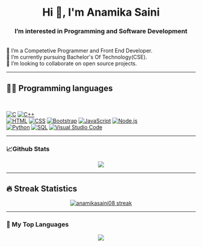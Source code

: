 <h1 align="center">Hi 👋, I'm Anamika Saini</h1>
<h3 align="center">I’m interested in Programming and Software Development</h3><br/>
🎉 I’m a Competetive Programmer and Front End Developer.<br/>
🌱 I’m currently pursuing Bachelor's Of Technology(CSE).<br/>
💞️ I’m looking to collaborate on open source projects.

<br/>

---

## 👨‍💻 Programming languages
<br>

<p>

<a href="https://github.com/search?q=user%3ADenverCoder1+language%3Ac"><img alt="C" src="https://custom-icon-badges.herokuapp.com/badge/C-03599C.svg?logo=c-in-hexagon&logoColor=white"></a>
<a href="https://github.com/search?q=user%3ADenverCoder1+language%3Acpp"><img alt="C++" src="https://custom-icon-badges.herokuapp.com/badge/C++-9C033A.svg?logo=cpp2&logoColor=white"></a><br/>
<a href="https://github.com/search?q=user%3ADenverCoder1+language%3Ahtml"><img alt="HTML" src="https://img.shields.io/badge/HTML-E34F26.svg?logo=html5&logoColor=white"></a>
<a href="https://github.com/search?q=user%3ADenverCoder1+language%3Acss"><img alt="CSS" src="https://img.shields.io/badge/CSS-1572B6.svg?logo=css3&logoColor=white"></a>
<a href="#"><img alt="Bootstrap" src="https://img.shields.io/badge/Bootstrap-7952B3.svg?logo=bootstrap&logoColor=white"></a>
<a href="https://github.com/search?q=user%3ADenverCoder1+language%3Ajavascript"><img alt="JavaScript" src="https://img.shields.io/badge/JavaScript-F7DF1E.svg?logo=javascript&logoColor=black"></a>
 <a href="https://github.com/search?q=user%3ADenverCoder1+language%3Ajavascript"><img alt="Node.js" src="https://img.shields.io/badge/Node.js-43853D.svg?logo=node.js&logoColor=white"></a><br/>
 <a href="https://github.com/search?q=user%3ADenverCoder1+language%3Apython"><img alt="Python" src="https://img.shields.io/badge/Python-14354C.svg?logo=python&logoColor=white"></a>
 <a href="https://github.com/search?q=user%3ADenverCoder1+language%3Asql"><img alt="SQL" src="https://custom-icon-badges.herokuapp.com/badge/SQL-025E8C.svg?logo=database&logoColor=white"></a>
 <a href="#"><img alt="Visual Studio Code" src="https://img.shields.io/badge/Visual%20Studio%20Code-0078d7.svg?logo=visual-studio-code&logoColor=white"></a>
</p>
 
 


---

### 📈Github Stats


<p align="center">  
  <a href="https://github.com/anamikasaini08/github-readme-stats"> 
<img  src="https://github-readme-stats.vercel.app/api?username=anamikasaini08&show_icons=true&theme=dracula"/> </a>
</p>

 
---
 
 ## 🔥 Streak Statistics


<p align="center">
  <a href="https://github.com/anamikasaini08/github-readme-streak-stats">
    <img title="🔥 Get streak stats for your profile at git.io/streak-stats" alt="anamikasaini08 streak" src="https://github-readme-streak-stats.herokuapp.com/?user=anamikasaini08&theme=monokai-metallian&hide_border=true"/>
  </a>
  
 ---

### 🔡 My Top Languages
  
<p align="center" >  
  <a href="https://github.com/anamikasaini08/github-readme-stats"> 
<img src="https://github-readme-stats.vercel.app/api/top-langs/?username=anamikasaini08&show_icons=true&theme=dracula"/>
  </a>
  </p>
